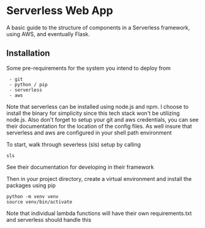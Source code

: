 # Serverless Web App

A basic guide to the structure of components in a Serverless framework, using AWS, and eventually Flask.

## Installation

Some pre-requirements for the system you intend to deploy from

```
 - git
 - python / pip
 - serverless
 - aws
```

Note that serverless can be installed using node.js and npm. I choose to install the binary for simplicity since this tech stack won't be utilizing node.js.
Also don't forget to setup your git and aws credentials, you can see their documentation for the location of the config files.
As well insure that serverless and aws are configured in your shell path environment

To start, walk through severless (sls) setup by calling

```sls```

See their documentation for developing in their framework

Then in your project directory, create a virtual environment and install the packages using pip

```
python -m venv venv
source venv/bin/activate
```

Note that individual lambda functions will have their own requirements.txt and serverless should handle this
